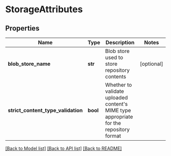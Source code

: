 # StorageAttributes

## Properties

| Name                               | Type     | Description                                                                                 | Notes      |
| ---------------------------------- | -------- | ------------------------------------------------------------------------------------------- | ---------- |
| **blob_store_name**                | **str**  | Blob store used to store repository contents                                                | [optional] |
| **strict_content_type_validation** | **bool** | Whether to validate uploaded content&#x27;s MIME type appropriate for the repository format |

[[Back to Model list]](../README.md#documentation-for-models) [[Back to API list]](../README.md#documentation-for-api-endpoints) [[Back to README]](../README.md)
